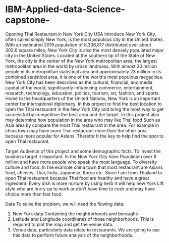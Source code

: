 # IBM-Applied-data-Science-capstone-
Opening Thai Restaurant in New York City USA
Introduce 
New York City, often called simply New York, is the most populous city in the United States. With an estimated 2019 population of 8,336,817 distributed over about 302.6 square miles, New York City is also the most densely populated major city in the United States. Located at the southern tip of the State of New York, the city is the center of the New York metropolitan area, the largest metropolitan area in the world by urban landmass. With almost 20 million people in its metropolitan statistical area and approximately 23 million in its combined statistical area, it is one of the world's most populous megacities. New York City has been described as the cultural, financial, and media capital of the world, significantly influencing commerce, entertainment, research, technology, education, politics, tourism, art, fashion, and sports. Home to the headquarters of the United Nations, New York is an important center for international diplomacy.
In this project to find the best location to open the Thai restaurant in the New York City and bring the most way to get successful by competitive the best area and the target. In this project also may determine how population in the area who may like Thai food Such as Asia area by compare the most Thai restaurant in the area. For example in china town may have more Thai restaurant more than the other area because more popular for Asians. Therefor It the key to help find the spot to open Thai restaurant. 






Target Audience of this project and some demographic facts.
To invest the business target it important. In the New York City have Population over 8 million and have more people who speak the most language. To diversity culture and food. In the example china town that most restaurant are Asians food, chinses, Thai, India, Japanese, Korea etc. Since I am from Thailand to open Thai restaurant because Thai food are healthy and have a great ingredient. Every dish is more nurture by using herb it will help new York Lift style who are hurry up to work or don’t have time to cook and may have choice more than fast food.

Data 
To solve the problem, we will need the flowing data:
1.	New York data Containing the neighborhoods and boroughs 
2.	Latitude and Longitude coordinates of those neighborhoods. This is required to plot the map and get the venue data.
3.	Venue data, particularly data relate to restaurants. We are going to use this data to perform future analysis of the neighborhoods.

